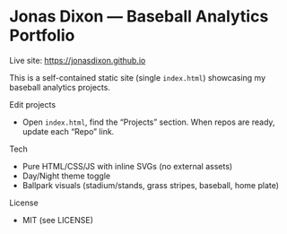 # Jonas Dixon — Baseball Analytics Portfolio

Live site: https://jonasdixon.github.io

This is a self-contained static site (single `index.html`) showcasing my baseball analytics projects.

Edit projects
- Open `index.html`, find the “Projects” section. When repos are ready, update each “Repo” link.

Tech
- Pure HTML/CSS/JS with inline SVGs (no external assets)
- Day/Night theme toggle
- Ballpark visuals (stadium/stands, grass stripes, baseball, home plate)

License
- MIT (see LICENSE)
